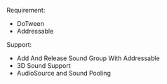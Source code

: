 Requirement:
- DoTween
- Addressable
  
Support:
- Add And Release Sound Group With Addressable
- 3D Sound Support
- AudioSource and Sound Pooling 
